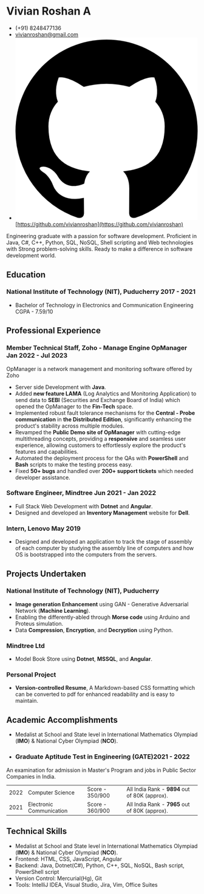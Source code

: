 # Vivian Roshan A
- (+91) 8248477136
- <a href="mailto:vivianroshan@gmail.com">vivianroshan@gmail.com</a>
- ![githubLogo](github.png) [https://github.com/vivianroshan](https://github.com/vivianroshan)

Engineering graduate with a passion for software development. Proficient in Java, C#, C++, Python, SQL, NoSQL, Shell scripting and Web technologies with Strong problem-solving skills. Ready to make a difference in software development world.

## Education
### <span>National Institute of Technology (NIT), Puducherry</span> <span>2017 - 2021</span>
- <div><span>Bachelor of Technology in Electronics and Communication Engineering</span> <span>CGPA - 7.59/10</span></div> 

## Professional Experience
### <span>Member Technical Staff, Zoho - Manage Engine OpManager</span> <span>Jan 2022 - Jul 2023</span>
OpManager is a network management and monitoring software offered by Zoho

- Server side Development with **Java**.
- Added **new feature LAMA** (Log Analytics and Monitoring Application) to send data to **SEBI** (Securities and Exchange Board of India) which opened the OpManager to the **Fin-Tech** space.
- Implemented robust fault tolerance mechanisms for the **Central - Probe communication** in **the Distributed Edition**, significantly enhancing the product's stability across multiple modules.
- Revamped the **Public Demo site of OpManager** with cutting-edge multithreading concepts, providing a **responsive** and seamless user experience, allowing customers to effortlessly explore the product's features and capabilities.
- Automated the deployment process for the QAs with **PowerShell** and **Bash** scripts to make the testing process easy.
- Fixed **50+ bugs** and handled over **200+ support tickets** which needed developer assistance.

### <span>Software Engineer, Mindtree</span> <span>Jun 2021 - Jan 2022</span>
- Full Stack Web Development with **Dotnet** and **Angular**.
- Designed and developed an **Inventory Management** website for **Dell**.

### <span>Intern, Lenovo</span> <span>May 2019</span>
- Designed and developed an application to track the stage of assembly of each computer by studying the assembly line of computers and how OS is bootstrapped into the computers from the servers.

## Projects Undertaken

### National Institute of Technology (NIT), Puducherry
- **Image generation Enhancement** using GAN - Generative Adversarial Network (**Machine Learning**).
- Enabling the differently-abled through **Morse code** using Arduino and Proteus simulation.
- Data **Compression**, **Encryption**, and **Decryption** using Python.

### Mindtree Ltd
- Model Book Store using **Dotnet**, **MSSQL**, and **Angular**.

### Personal Project
- **Version-controlled Resume**, A Markdown-based CSS formatting which can be converted to pdf for enhanced readability and is easy to maintain.

## Academic Accomplishments
- Medalist at School and State level in International Mathematics Olympiad (**IMO**) & National Cyber Olympiad (**NCO**).
- ### <span><strong>Graduate Aptitude Test in Engineering (GATE)</strong></span><span><strong>2021 - 2022</strong></span>
<p>An examination for admission in Master&apos;s Program and jobs in Public Sector Companies in India.</p>
<table>
<tr> <td>2022</td> <td>Computer Science</td> <td>Score - 350/900</td> <td>All India Rank - <strong>9894</strong> out of 80K (approx).</td> </tr>
<tr> <td>2021</td> <td>Electronic Communication</td> <td>Score - 360/900</td> <td>All India Rank - <strong>7965</strong> out of 80K (approx).</td> </tr>
</table>

## Technical Skills
- Medalist at School and State level in International Mathematics Olympiad (**IMO**) & National Cyber Olympiad (**NCO**).
- Frontend: HTML, CSS, JavaScript, Angular
- Backend: Java, Dotnet(C#), Python, C++, SQL, NoSQL, Bash script, PowerShell script
- Version Control: Mercurial(Hg), Git
- Tools:  IntelliJ IDEA, Visual Studio, Jira, Vim, Office Suites

